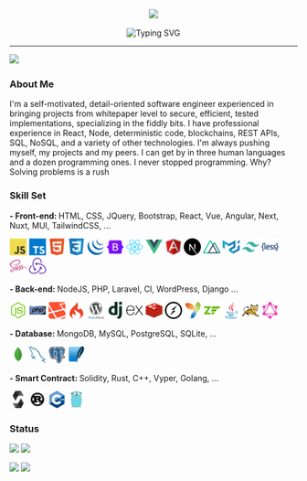 <p align="center">
  <img src="https://user-images.githubusercontent.com/112987981/189151245-6fbb7b80-fd0b-4a17-99cd-39de996ef5e6.png">
</p>

<p align="center">
  <img src="https://readme-typing-svg.herokuapp.com?font=&pause=2000&color=F7DE47&center=true&vCenter=true&width=435&lines=Senior+Blockchain+Developer;Senior+Full+Stack+Developer" alt="Typing SVG" />
</p>

------------
<p>
  <img src="http://estruyf-github.azurewebsites.net/api/VisitorHit?user=XFantasy88&repo=XFantasy88&countColorcountColor" />
</p>


<h3>About Me</h3>
<p align="left">
  I'm a self-motivated, detail-oriented software engineer experienced in bringing projects from whitepaper level to secure, efficient, tested implementations, specializing in the fiddly bits. I have professional experience in React, Node, deterministic code, blockchains, REST APIs, SQL, NoSQL, and a variety of other technologies.
I'm always pushing myself, my projects and my peers. I can get by in three human languages and a dozen programming ones. I never stopped programming. Why? Solving problems is a rush
</p>

<div>
<h3 align="left">Skill Set</h3>
    <p><b>- Front-end: </b> HTML, CSS, JQuery, Bootstrap, React, Vue, Angular, Next, Nuxt, MUI, TailwindCSS, ... </p>
    <p margin-left="30px">
      <img src="https://raw.githubusercontent.com/devicons/devicon/master/icons/javascript/javascript-original.svg" alt="javascript" width="30" height="30"/>
      <img src="https://raw.githubusercontent.com/devicons/devicon/master/icons/typescript/typescript-original.svg" alt="typescript" width="30" height="30"/>
      <img src="https://raw.githubusercontent.com/devicons/devicon/master/icons/html5/html5-original.svg" alt="html" width="30" height="30"/>
      <img src="https://raw.githubusercontent.com/devicons/devicon/master/icons/css3/css3-original.svg" alt="css" width="30" height="30"/>
      <img src="https://raw.githubusercontent.com/devicons/devicon/master/icons/jquery/jquery-original.svg" alt="jquery" width="30" height="30"/>
      <img src="https://raw.githubusercontent.com/devicons/devicon/master/icons/bootstrap/bootstrap-original.svg" alt="bootstrap" width="30" height="30"/>
      <img src="https://raw.githubusercontent.com/devicons/devicon/master/icons/react/react-original.svg" alt="react" width="30" height="30"/>
      <img src="https://raw.githubusercontent.com/devicons/devicon/master/icons/vuejs/vuejs-original.svg" alt="vuejs" width="30" height="30"/>
      <img src="https://raw.githubusercontent.com/devicons/devicon/master/icons/angularjs/angularjs-original.svg" alt="angularjs" width="30" height="30"/>
      <img src="https://raw.githubusercontent.com/devicons/devicon/master/icons/nextjs/nextjs-original.svg" alt="next" width="30" height="30"/>
      <img src="https://raw.githubusercontent.com/devicons/devicon/master/icons/nuxtjs/nuxtjs-original.svg" alt="nuxt" width="30" height="30"/>
      <img src="https://raw.githubusercontent.com/devicons/devicon/master/icons/materialui/materialui-original.svg" alt="mui" width="30" height="30"/>
      <img src="https://raw.githubusercontent.com/devicons/devicon/master/icons/tailwindcss/tailwindcss-plain.svg" alt="tailwindcss" width="30" height="30"/>
      <img src="https://raw.githubusercontent.com/devicons/devicon/master/icons/less/less-plain-wordmark.svg" alt="less" width="30" height="30"/>
      <img src="https://raw.githubusercontent.com/devicons/devicon/master/icons/sass/sass-original.svg" alt="sass" width="30" height="30"/>
      <img src="https://raw.githubusercontent.com/devicons/devicon/master/icons/redux/redux-original.svg" alt="redux" width="30" height="30"/>
    </p>
    <p><b>- Back-end: </b> NodeJS, PHP, Laravel, CI, WordPress, Django ... </p>
		<p>
      <img src="https://raw.githubusercontent.com/devicons/devicon/master/icons/nodejs/nodejs-original.svg" alt="nodejs" width="30" height="30"/>
      <img src="https://raw.githubusercontent.com/devicons/devicon/master/icons/php/php-original.svg" alt="php" width="30" height="30"/>
      <img src="https://raw.githubusercontent.com/devicons/devicon/master/icons/laravel/laravel-plain.svg" alt="laravel" width="30" height="30"/>
      <img src="https://raw.githubusercontent.com/devicons/devicon/master/icons/codeigniter/codeigniter-plain.svg" alt="codeigniter" width="30" height="30"/>
      <img src="https://raw.githubusercontent.com/devicons/devicon/master/icons/wordpress/wordpress-original.svg" alt="wordpress" width="30" height="30"/>
      <img src="https://raw.githubusercontent.com/devicons/devicon/master/icons/django/django-plain.svg" alt="django" width="30" height="30"/>
      <img src="https://raw.githubusercontent.com/devicons/devicon/master/icons/express/express-original.svg" alt="express" width="30" height="30"/>
      <img src="https://raw.githubusercontent.com/devicons/devicon/master/icons/redis/redis-original.svg" alt="redis" width="30" height="30"/>
      <img src="https://raw.githubusercontent.com/devicons/devicon/master/icons/socketio/socketio-original.svg" alt="socketio" width="30" height="30"/>
      <img src="https://raw.githubusercontent.com/devicons/devicon/master/icons/yii/yii-original.svg" alt="yii" width="30" height="30"/>
      <img src="https://raw.githubusercontent.com/devicons/devicon/master/icons/zend/zend-plain.svg" alt="zend" width="30" height="30"/>
      <img src="https://raw.githubusercontent.com/devicons/devicon/master/icons/java/java-original.svg" alt="java" width="30" height="30"/>
      <img src="https://raw.githubusercontent.com/devicons/devicon/master/icons/tomcat/tomcat-original.svg" alt="tomcat" width="30" height="30"/>
      <img src="https://raw.githubusercontent.com/devicons/devicon/master/icons/graphql/graphql-plain.svg" alt="graphql" width="30" height="30"/>
    </p>
	<p><b>- Database: </b> MongoDB, MySQL, PostgreSQL, SQLite, ...</p>
	<p>
      <img src="https://raw.githubusercontent.com/devicons/devicon/master/icons/mongodb/mongodb-original.svg" alt="mongodb" width="30" height="30"/>
      <img src="https://raw.githubusercontent.com/devicons/devicon/master/icons/mysql/mysql-original.svg" alt="mysql" width="30" height="30"/>
      <img src="https://raw.githubusercontent.com/devicons/devicon/master/icons/postgresql/postgresql-original.svg" alt="postgresql" width="30" height="30"/>
      <img src="https://raw.githubusercontent.com/devicons/devicon/master/icons/sqlite/sqlite-original.svg" alt="sqlite" width="30" height="30"/>
	</p>
    <p><b>- Smart Contract: </b> Solidity, Rust, C++, Vyper, Golang, ... </p>
	<p>
      <img src="https://raw.githubusercontent.com/devicons/devicon/master/icons/solidity/solidity-original.svg" alt="solidity" width="30" height="30"/>
      <img src="https://raw.githubusercontent.com/devicons/devicon/master/icons/rust/rust-plain.svg" alt="rust" width="30" height="30"/>
      <img src="https://raw.githubusercontent.com/devicons/devicon/master/icons/cplusplus/cplusplus-original.svg" alt="c" width="30" height="30"/>
      <img src="https://raw.githubusercontent.com/devicons/devicon/master/icons/go/go-original.svg" alt="go" width="30" height="30"/>
    </p>
  </div> 

<h3>Status</h3>
<p align="left">
  <img height="180em" src="http://github-readme-streak-stats.herokuapp.com?user=XFantasy88&theme=omni&hide_border=true" />
  <img height="180em" src="https://github-readme-stats.vercel.app/api/top-langs/?username=XFantasy88&layout=compact&theme=omni&hide_border=true" />
</p>
<p align="left">
  <img height="180em" src="https://github-readme-stats.vercel.app/api?username=XFantasy88&show_icons=true&theme=omni&hide_border=true" />
  <img height="180em" src="https://github-profile-trophy.vercel.app/?username=XFantasy88&theme=radical&column=3&no-frame=true&margin-w=-4&margin-h=-4" />
</p>
